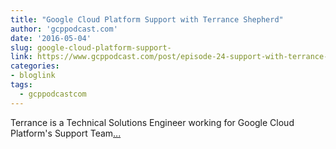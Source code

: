 ```yaml
---
title: "Google Cloud Platform Support with Terrance Shepherd"
author: 'gcppodcast.com'
date: '2016-05-04'
slug: google-cloud-platform-support-
link: https://www.gcppodcast.com/post/episode-24-support-with-terrance-shepherd/
categories:
- bloglink
tags:
  - gcppodcastcom
---
```


Terrance is a Technical Solutions Engineer working for Google Cloud Platform's Support Team[... <i class="fas fa-external-link-alt"></i>](https://www.gcppodcast.com/post/episode-24-support-with-terrance-shepherd/)

